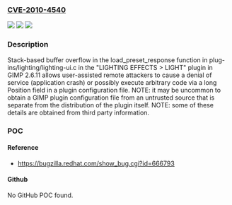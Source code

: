 ### [CVE-2010-4540](https://cve.mitre.org/cgi-bin/cvename.cgi?name=CVE-2010-4540)
![](https://img.shields.io/static/v1?label=Product&message=n%2Fa&color=blue)
![](https://img.shields.io/static/v1?label=Version&message=n%2Fa&color=blue)
![](https://img.shields.io/static/v1?label=Vulnerability&message=n%2Fa&color=brighgreen)

### Description

Stack-based buffer overflow in the load_preset_response function in plug-ins/lighting/lighting-ui.c in the "LIGHTING EFFECTS > LIGHT" plugin in GIMP 2.6.11 allows user-assisted remote attackers to cause a denial of service (application crash) or possibly execute arbitrary code via a long Position field in a plugin configuration file.  NOTE: it may be uncommon to obtain a GIMP plugin configuration file from an untrusted source that is separate from the distribution of the plugin itself.  NOTE: some of these details are obtained from third party information.

### POC

#### Reference
- https://bugzilla.redhat.com/show_bug.cgi?id=666793

#### Github
No GitHub POC found.

